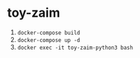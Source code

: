 # toy-zaim

1. `docker-compose build`
2. `docker-compose up -d`
3. `docker exec -it toy-zaim-python3 bash`
